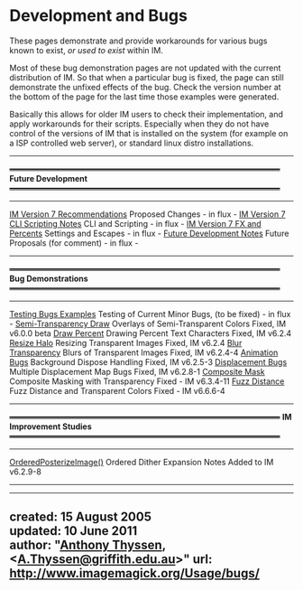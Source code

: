 # Development and Bugs

These pages demonstrate and provide workarounds for various bugs known to exist, *or used to exist* within IM.

Most of these bug demonstration pages are not updated with the current distribution of IM. So that when a particular bug is fixed, the page can still demonstrate the unfixed effects of the bug. Check the version number at the bottom of the page for the last time those examples were generated.

Basically this allows for older IM users to check their implementation, and apply workarounds for their scripts. Especially when they do not have control of the versions of IM that is installed on the system (for example on a ISP controlled web server), or standard linux distro installations.

------------------------------------------------------------------------

![-----][speech] **Future Development** ![-----][speech]

--------------------------------------------------------   -----------------   -----------
[IM Version 7 Recommendations](IMv7_Recommendations.txt)   Proposed Changes    - in flux -
[IM Version 7 CLI Scripting Notes](IMv7_Scripting.txt)     CLI and Scripting   - in flux -
[IM Version 7 FX and Percents](IMv7_FX_and_Percent.html)  Settings and Escapes - in flux -
[Future Development Notes](future/)             Future Proposals (for comment) - in flux -
--------------------------------------------------------   -----------------   -----------

![-----][speech] **Bug Demonstrations** ![-----][speech]

------------------------------------ --------------------------------------------   -----------
[Testing Bugs Examples](testing/)    Testing of Current Minor Bugs, (to be fixed)   - in flux -
[Semi-Transparency Draw](trans_bug/) Overlays of Semi-Transparent Colors            Fixed, IM v6.0.0 beta
[Draw Percent](draw_percent/)        Drawing Percent Text Characters                Fixed, IM v6.2.4
[Resize Halo](resize_halo/)          Resizing Transparent Images                    Fixed, IM v6.2.4
[Blur Transparency](blur_trans/)     Blurs of Transparent Images                    Fixed, IM v6.2.4-4
[Animation Bugs](animation_bgnd/)    Background Dispose Handling                    Fixed, IM v6.2.5-3
[Displacement Bugs](displace/)       Multiple Displacement Map Bugs                 Fixed, IM v6.2.8-1
[Composite Mask](composite_mask/)    Composite Masking with Transparency            Fixed - IM v6.3.4-11
[Fuzz Distance](fuzz_distance/)      Fuzz Distance and Transparent Colors           Fixed - IM v6.6.6-4
------------------------------------ --------------------------------------------   -----------

![-----][speech] **IM Improvement Studies** ![-----][speech]

------------------------------------------   ------------------------------   --------------------
[OrderedPosterizeImage()](ordered-dither/)   Ordered Dither Expansion Notes   Added to IM v6.2.9-8
------------------------------------------   ------------------------------   --------------------

 [speech]: ../img_www/speech_start.gif

---
created: 15 August 2005  
updated: 10 June 2011  
author: "[Anthony Thyssen](http://www.ict.griffith.edu.au/anthony/anthony.html), &lt;[A.Thyssen@griffith.edu.au](http://www.ict.griffith.edu.au/anthony/mail.shtml)&gt;"
url: http://www.imagemagick.org/Usage/bugs/
---
